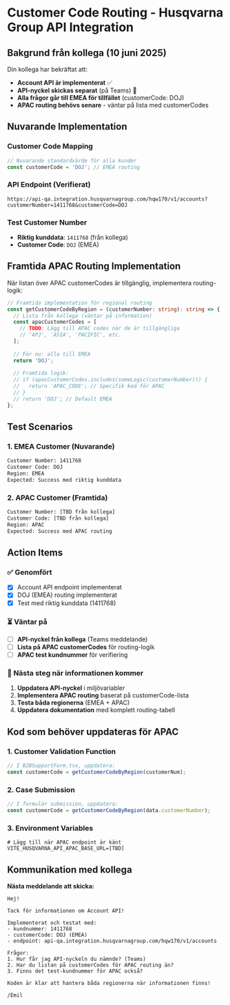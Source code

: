 # Customer Code Routing - Husqvarna Group API Integration

## Bakgrund från kollega (10 juni 2025)

Din kollega har bekräftat att:
- **Account API är implementerat** ✅
- **API-nyckel skickas separat** (på Teams) 🔑
- **Alla frågor går till EMEA för tillfället** (customerCode: DOJ)
- **APAC routing behövs senare** - väntar på lista med customerCodes

## Nuvarande Implementation

### Customer Code Mapping
```typescript
// Nuvarande standardvärde för alla kunder
const customerCode = 'DOJ'; // EMEA routing
```

### API Endpoint (Verifierat)
```
https://api-qa.integration.husqvarnagroup.com/hqw170/v1/accounts?customerNumber=1411768&customerCode=DOJ
```

### Test Customer Number
- **Riktig kunddata**: `1411768` (från kollega)
- **Customer Code**: `DOJ` (EMEA)

## Framtida APAC Routing Implementation

När listan över APAC customerCodes är tillgänglig, implementera routing-logik:

```typescript
// Framtida implementation för regional routing
const getCustomerCodeByRegion = (customerNumber: string): string => {
  // Lista från kollega (väntar på information)
  const apacCustomerCodes = [
    // TODO: Lägg till APAC codes när de är tillgängliga
    // 'APJ', 'ASIA', 'PACIFIC', etc.
  ];
  
  // För nu: alla till EMEA
  return 'DOJ';
  
  // Framtida logik:
  // if (apacCustomerCodes.includes(someLogic(customerNumber))) {
  //   return 'APAC_CODE'; // Specifik kod för APAC
  // }
  // return 'DOJ'; // Default EMEA
};
```

## Test Scenarios

### 1. EMEA Customer (Nuvarande)
```bash
Customer Number: 1411768
Customer Code: DOJ
Region: EMEA
Expected: Success med riktig kunddata
```

### 2. APAC Customer (Framtida)
```bash
Customer Number: [TBD från kollega]
Customer Code: [TBD från kollega]
Region: APAC
Expected: Success med APAC routing
```

## Action Items

### ✅ Genomfört
- [x] Account API endpoint implementerat
- [x] DOJ (EMEA) routing implementerat
- [x] Test med riktig kunddata (1411768)

### ⏳ Väntar på
- [ ] **API-nyckel från kollega** (Teams meddelande)
- [ ] **Lista på APAC customerCodes** för routing-logik
- [ ] **APAC test kundnummer** för verifiering

### 🔄 Nästa steg när informationen kommer
1. **Uppdatera API-nyckel** i miljövariabler
2. **Implementera APAC routing** baserat på customerCode-lista
3. **Testa båda regionerna** (EMEA + APAC)
4. **Uppdatera dokumentation** med komplett routing-tabell

## Kod som behöver uppdateras för APAC

### 1. Customer Validation Function
```typescript
// I B2BSupportForm.tsx, uppdatera:
const customerCode = getCustomerCodeByRegion(customerNum);
```

### 2. Case Submission
```typescript
// I formulär submission, uppdatera:
const customerCode = getCustomerCodeByRegion(data.customerNumber);
```

### 3. Environment Variables
```env
# Lägg till när APAC endpoint är känt
VITE_HUSQVARNA_API_APAC_BASE_URL=[TBD]
```

## Kommunikation med kollega

**Nästa meddelande att skicka:**
```
Hej!

Tack för informationen om Account API! 

Implementerat och testat med:
- kundnummer: 1411768
- customerCode: DOJ (EMEA)
- endpoint: api-qa.integration.husqvarnagroup.com/hqw170/v1/accounts

Frågor:
1. Hur får jag API-nyckeln du nämnde? (Teams)
2. Har du listan på customerCodes för APAC routing än?
3. Finns det test-kundnummer för APAC också?

Koden är klar att hantera båda regionerna när informationen finns!

/Emil
```
